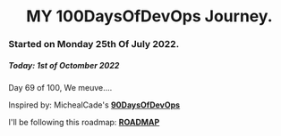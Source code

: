 <h1 align=center>
  MY 100DaysOfDevOps Journey.
</h1>

### Started on Monday 25th Of July 2022.
##### Today: 1st of Octomber 2022

Day 69 of 100, We meuve....

Inspired by: MichealCade's [**90DaysOfDevOps**](https://github.com/MichaelCade/90DaysOfDevOps)

I'll be following this roadmap: [**ROADMAP**](https://devopslearning.medium.com/100-days-of-devops-day-100-thanks-everyone-and-happy-learning-f014f0aad490)

